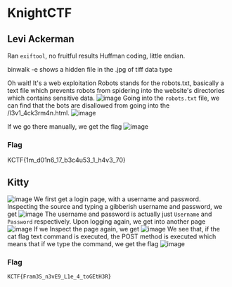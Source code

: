 # KnightCTF

## Levi Ackerman

Ran `exiftool`, no fruitful results
Huffman coding, little endian.

binwalk -e shows a hidden file in the .jpg of tiff data type

Oh wait! It's a web exploitation
Robots stands for the robots.txt, basically a text file which prevents robots from spidering into the website's directories which contains sensitive data.
![image](https://github.com/kua23/KnightCTF/assets/61975172/442aadf1-a350-4326-bc90-013f7b617075)
Going into the `robots.txt` file, we can find that the bots are disallowed from going into the /l3v1_4ck3rm4n.html.
![image](https://github.com/kua23/KnightCTF/assets/61975172/8f1a0ad4-7d09-46cf-b290-07a19cef7a0a)

If we go there manually, we get the flag
![image](https://github.com/kua23/KnightCTF/assets/61975172/36526cd2-e0e3-420a-b24d-3d6d47cb3a2d)

### Flag

KCTF{1m_d01n6_17_b3c4u53_1_h4v3_70}

## Kitty

![image](https://github.com/kua23/KnightCTF/assets/61975172/91efe3c5-e2be-4316-bc34-a3051e527bbd)
We first get a login page, with a username and password. 
Inspecting the source and typing a gibberish username and password, we get
![image](https://github.com/kua23/KnightCTF/assets/61975172/68b2900d-6e67-434d-8599-fe3abffef0e5)
The username and password is actually just `Username` and `Password` respectively.
Upon logging again, we get into another page
![image](https://github.com/kua23/KnightCTF/assets/61975172/9ee80982-cf11-49f2-a3a3-bee893919a41)
If we Inspect the page again, we get 
![image](https://github.com/kua23/KnightCTF/assets/61975172/fdc17db9-0e65-48b8-83f3-c7d4899eab66)
We see that, if the cat flag text command is executed, the POST method is executed which means that if we type the command, we get the flag
![image](https://github.com/kua23/KnightCTF/assets/61975172/267190d7-123e-4064-8ea2-4c73e6022c8e)

### Flag
`KCTF{Fram3S_n3vE9_L1e_4_toGEtH3R}`

## 
